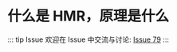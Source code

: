 # 什么是 HMR，原理是什么



::: tip Issue 
 欢迎在 Issue 中交流与讨论: [Issue 79](https://github.com/shfshanyue/Daily-Question/issues/79) 
:::



